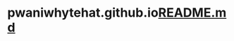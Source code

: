 # pwaniwhytehat.github.io[README.md](https://github.com/Alex-pu/pwaniwhytehat.github.io/files/10661695/README.md)
